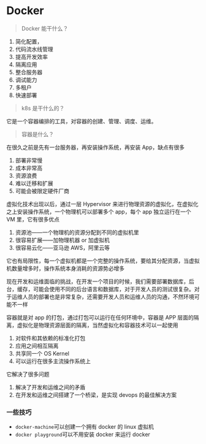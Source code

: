 # Docker

> Docker 能干什么？

1. 简化配置，
2. 代码流水线管理
3. 提高开发效率
4. 隔离应用
5. 整合服务器
6. 调试能力
7. 多租户
8. 快速部署

> k8s 是干什么的？

它是一个容器编排的工具，对容器的创建、管理、调度、运维。

> 容器是什么？

在很久之前是先有一台服务器，再安装操作系统，再安装 App，缺点有很多

1. 部署非常慢
2. 成本非常高
3. 资源浪费
4. 难以迁移和扩展
5. 可能会被限定硬件厂商

虚拟化技术出现以后，通过一层 Hypervisor 来进行物理资源的虚拟化，在虚拟化之上安装操作系统，一个物理机可以部署多个 app，每个 app 独立运行在一个 VM 里，它有很多优点

1. 资源池——一个物理机的资源分配到不同的虚拟机里
2. 很容易扩展——加物理机器 or 加虚拟机
3. 很容易云化——亚马逊 AWS，阿里云等

它也有局限性，每一个虚拟机都是一个完整的操作系统，要给其分配资源，当虚拟机数量增多时，操作系统本身消耗的资源势必增多

现在开发和运维面临的挑战，在开发一个项目的时候，我们需要部署数据库，后台，缓存，可能会使用不同的后台语言和数据库，对于开发人员的测试很复杂。对于运维人员的部署也是非常复杂，还需要开发人员和运维人员的沟通，不然环境可能不一样

容器就是对 app 的打包，通过打包可以运行在任何环境中，容器是 APP 层面的隔离，虚拟化是物理资源层面的隔离，当然虚拟化和容器技术可以一起使用

1. 对软件和其依赖的标准化打包
2. 应用之间相互隔离
3. 共享同一个 OS Kernel
4. 可以运行在很多主流操作系统上

它解决了很多问题

1. 解决了开发和运维之间的矛盾
2. 在开发和运维之间搭建了一个桥梁，是实现 devops 的最佳解决方案

### 一些技巧

- `docker-machine`可以创建一个拥有 docker 的 linux 虚拟机
- `docker playground`可以不用安装 docker 来运行 docker

